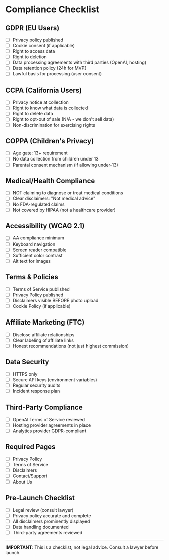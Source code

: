# Compliance Checklist

## GDPR (EU Users)
- [ ] Privacy policy published
- [ ] Cookie consent (if applicable)
- [ ] Right to access data
- [ ] Right to deletion
- [ ] Data processing agreements with third parties (OpenAI, hosting)
- [ ] Data retention policy (24h for MVP)
- [ ] Lawful basis for processing (user consent)

## CCPA (California Users)
- [ ] Privacy notice at collection
- [ ] Right to know what data is collected
- [ ] Right to delete data
- [ ] Right to opt-out of sale (N/A - we don't sell data)
- [ ] Non-discrimination for exercising rights

## COPPA (Children's Privacy)
- [ ] Age gate: 13+ requirement
- [ ] No data collection from children under 13
- [ ] Parental consent mechanism (if allowing under-13)

## Medical/Health Compliance
- [ ] NOT claiming to diagnose or treat medical conditions
- [ ] Clear disclaimers: "Not medical advice"
- [ ] No FDA-regulated claims
- [ ] Not covered by HIPAA (not a healthcare provider)

## Accessibility (WCAG 2.1)
- [ ] AA compliance minimum
- [ ] Keyboard navigation
- [ ] Screen reader compatible
- [ ] Sufficient color contrast
- [ ] Alt text for images

## Terms & Policies
- [ ] Terms of Service published
- [ ] Privacy Policy published
- [ ] Disclaimers visible BEFORE photo upload
- [ ] Cookie Policy (if applicable)

## Affiliate Marketing (FTC)
- [ ] Disclose affiliate relationships
- [ ] Clear labeling of affiliate links
- [ ] Honest recommendations (not just highest commission)

## Data Security
- [ ] HTTPS only
- [ ] Secure API keys (environment variables)
- [ ] Regular security audits
- [ ] Incident response plan

## Third-Party Compliance
- [ ] OpenAI Terms of Service reviewed
- [ ] Hosting provider agreements in place
- [ ] Analytics provider GDPR-compliant

## Required Pages
- [ ] Privacy Policy
- [ ] Terms of Service
- [ ] Disclaimers
- [ ] Contact/Support
- [ ] About Us

## Pre-Launch Checklist
- [ ] Legal review (consult lawyer)
- [ ] Privacy policy accurate and complete
- [ ] All disclaimers prominently displayed
- [ ] Data handling documented
- [ ] Third-party agreements reviewed

---

**IMPORTANT**: This is a checklist, not legal advice. Consult a lawyer before launch.
